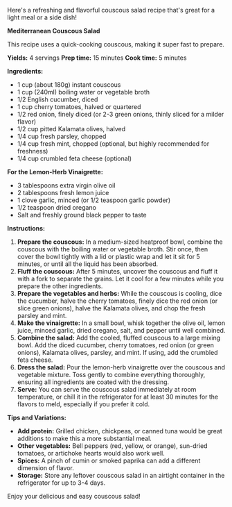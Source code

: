 Here's a refreshing and flavorful couscous salad recipe that's great for a light meal or a side dish!

**Mediterranean Couscous Salad**

This recipe uses a quick-cooking couscous, making it super fast to prepare.

**Yields:** 4 servings
**Prep time:** 15 minutes
**Cook time:** 5 minutes

**Ingredients:**

* 1 cup (about 180g) instant couscous
* 1 cup (240ml) boiling water or vegetable broth
* 1/2 English cucumber, diced
* 1 cup cherry tomatoes, halved or quartered
* 1/2 red onion, finely diced (or 2-3 green onions, thinly sliced for a milder flavor)
* 1/2 cup pitted Kalamata olives, halved
* 1/4 cup fresh parsley, chopped
* 1/4 cup fresh mint, chopped (optional, but highly recommended for freshness)
* 1/4 cup crumbled feta cheese (optional)

**For the Lemon-Herb Vinaigrette:**

* 3 tablespoons extra virgin olive oil
* 2 tablespoons fresh lemon juice
* 1 clove garlic, minced (or 1/2 teaspoon garlic powder)
* 1/2 teaspoon dried oregano
* Salt and freshly ground black pepper to taste

**Instructions:**

1.  **Prepare the couscous:** In a medium-sized heatproof bowl, combine the couscous with the boiling water or vegetable broth. Stir once, then cover the bowl tightly with a lid or plastic wrap and let it sit for 5 minutes, or until all the liquid has been absorbed.
2.  **Fluff the couscous:** After 5 minutes, uncover the couscous and fluff it with a fork to separate the grains. Let it cool for a few minutes while you prepare the other ingredients.
3.  **Prepare the vegetables and herbs:** While the couscous is cooling, dice the cucumber, halve the cherry tomatoes, finely dice the red onion (or slice green onions), halve the Kalamata olives, and chop the fresh parsley and mint.
4.  **Make the vinaigrette:** In a small bowl, whisk together the olive oil, lemon juice, minced garlic, dried oregano, salt, and pepper until well combined.
5.  **Combine the salad:** Add the cooled, fluffed couscous to a large mixing bowl. Add the diced cucumber, cherry tomatoes, red onion (or green onions), Kalamata olives, parsley, and mint. If using, add the crumbled feta cheese.
6.  **Dress the salad:** Pour the lemon-herb vinaigrette over the couscous and vegetable mixture. Toss gently to combine everything thoroughly, ensuring all ingredients are coated with the dressing.
7.  **Serve:** You can serve the couscous salad immediately at room temperature, or chill it in the refrigerator for at least 30 minutes for the flavors to meld, especially if you prefer it cold.

**Tips and Variations:**

* **Add protein:** Grilled chicken, chickpeas, or canned tuna would be great additions to make this a more substantial meal.
* **Other vegetables:** Bell peppers (red, yellow, or orange), sun-dried tomatoes, or artichoke hearts would also work well.
* **Spices:** A pinch of cumin or smoked paprika can add a different dimension of flavor.
* **Storage:** Store any leftover couscous salad in an airtight container in the refrigerator for up to 3-4 days.

Enjoy your delicious and easy couscous salad!